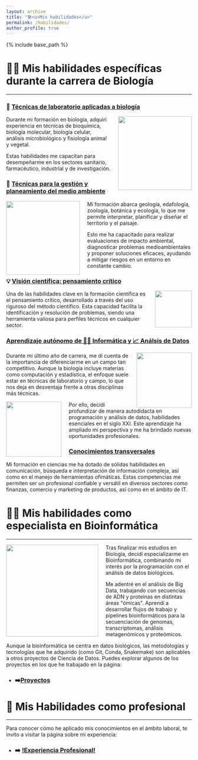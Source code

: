 ```yaml
---
layout: archive
title: "🛠️<u>Mis habilidades</u>"
permalink: /habilidades/
author_profile: true
---
```


{% include base_path %}

# 👨‍🔬 Mis habilidades específicas durante la carrera de Biología
---

### 🥼 <u>Técnicas de laboratorio aplicadas a biología</u>

<div style="float: right; margin-left: 20px;">
  <img src="https://plus.unsplash.com/premium_photo-1661306499492-297866c7f2a0?w=500&auto=format&fit=crop&q=60&ixlib=rb-4.0.3&ixid=M3wxMjA3fDB8MHxzZWFyY2h8MXx8YmlvbG9neSUyMGxhYnxlbnwwfHwwfHx8MA%3D%3D" width="200px">
</div>

Durante mi formación en biología, adquirí experiencia en técnicas de bioquímica, biología molecular, biología celular, análisis microbiológico y fisiología animal y vegetal. 

Estas habilidades me capacitan para desempeñarme en los sectores sanitario, farmacéutico, industrial y de investigación.

### 🥾 <u>Técnicas para la gestión y planeamiento del medio ambiente</u>

<div style="float: left; margin-right: 20px;">
  <img src="https://img.freepik.com/vector-gratis/salva-concepto-planeta-personas-que-cuidan-tierra_23-2148522570.jpg?size=338&ext=jpg&ga=GA1.1.2008272138.1727568000&semt=ais_hybrid"
 width="200px">
</div>

Mi formación abarca geología, edafología, zoología, botánica y ecología, lo que me permite interpretar, planificar y diseñar el territorio y el paisaje. 

Esto me ha capacitado para realizar evaluaciones de impacto ambiental, diagnosticar problemas medioambientales y proponer soluciones eficaces, ayudando a mitigar riesgos en un entorno en constante cambio.

### 💡 <u>Visión científica: pensamiento crítico</u> 

<div style="float: right; margin-left: 20px;">
  <img src="https://cdn-icons-png.flaticon.com/512/2755/2755549.png"
 width="100px">
</div>

Una de las habilidades clave en la formación científica es el pensamiento crítico, desarrollado a través del uso riguroso del método científico. Esta capacidad facilita la identificación y resolución de problemas, siendo una herramienta valiosa para perfiles técnicos en cualquier sector.

### <u>Aprendizaje autónomo de 👨‍💻 Informática y 📈 Análsis de Datos</u> 

<div style="float: right; margin-left: 20px;">
  <img src="https://cromospharma.com/wp-content/uploads/2022/09/Web-Biostatistics.jpg"
 width="150px">
</div>

Durante mi último año de carrera, me di cuenta de la importancia de diferenciarme en un campo tan competitivo. Aunque la biología incluye materias como computación y estadística, el enfoque suele estar en técnicas de laboratorio y campo, lo que nos deja en desventaja frente a otras disciplinas más técnicas.

<div style="float: left; margin-right: 20px;">
  <img src="https://miro.medium.com/v2/resize:fit:1008/1*pgHLTpv2-qNpPgNe7iuofQ.png
"
 width="150px">
</div>

Por ello, decidí profundizar de manera autodidacta en programación y análisis de datos, habilidades esenciales en el siglo XXI. Este aprendizaje ha ampliado mi perspectiva y me ha brindado nuevas oportunidades profesionales.


### <u>Conocimientos transversales</u>

Mi formación en ciencias me ha dotado de sólidas habilidades en comunicación, búsqueda e interpretación de información compleja, así como en el manejo de herramientas ofimáticas. Estas competencias me permiten ser un profesional confiable y versátil en diversos sectores como finanzas, comercio y marketing de productos, así como en el ámbito de IT.

# 👨‍💻 Mis habilidades como especialista en Bioinformática

---

<div style="float: left; margin-right: 20px;">
  <img src="https://summercamps.dnalc.org/images/biocoding.jpg"
 width="250px">
</div>

Tras finalizar mis estudios en Biología, decidí especializarme en Bioinformática, combinando mi interés por la programación con el análisis de datos biológicos.

Me adentré en el análisis de Big Data, trabajando con secuencias de ADN y proteínas en distintas áreas "ómicas". Aprendí a desarrollar flujos de trabajo y pipelines bioinformáticos para la secuenciación de genomas, transcriptomas, análisis metagenómicos y proteómicos.

Aunque la bioinformática se centra en datos biológicos, las metodologías y tecnologías que he adquirido (como Git, Conda, Snakemake) son aplicables a otros proyectos de Ciencia de Datos. Puedes explorar algunos de los proyectos en los que he trabajado en la página:

* ### ➡️[Proyectos](https://juancarlosbio.github.io/juancarlos_portfolio_esp//proyectos/)


# 💼 Mis Habilidades como profesional

---

Para conocer cómo he aplicado mis conocimientos en el ámbito laboral, te invito a visitar la página sobre mi experiencia:

* ### ➡️ [!Experiencia Profesional!](https://juancarlosbio.github.io/juancarlos_portfolio_esp//experiencia/) 
